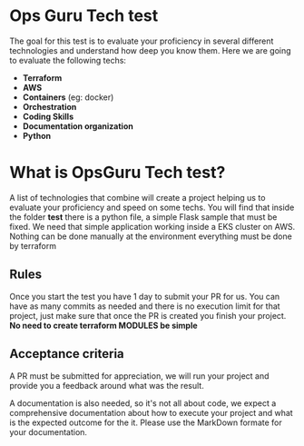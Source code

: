 # Ops Guru Tech test

The goal for this test is to evaluate your proficiency in several different technologies and understand how deep you know them.
Here we are going to evaluate the following techs:

 - **Terraform**
 - **AWS**
 - **Containers** (eg: docker)
 - **Orchestration**
 - **Coding Skills**
 - **Documentation organization**
 - **Python**


# What is OpsGuru Tech test?

A list of technologies that combine will create a project helping us to evaluate your proficiency and speed on some techs.
You will find that inside the folder **test** there is a python file, a simple Flask sample that must be fixed.
We need that simple application working inside a EKS cluster on AWS.
Nothing can be done manually at the environment everything must be done by terraform

## Rules
Once you start the test you have 1 day to submit your PR for us.
You can have as many commits as needed and there is no execution limit for that project, just make sure that once the PR is created you finish your project.
**No need to create terraform MODULES be simple**
## Acceptance criteria

A PR must be submitted for appreciation, we will run your project and provide you a feedback around what was the result.

A documentation is also needed, so it's not all about code, we expect a comprehensive documentation about how to execute your project and what is the expected outcome for the it.
Please use the MarkDown formate for your documentation.
